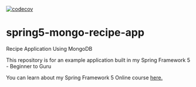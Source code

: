 

[![codecov](https://codecov.io/gh/pedro911/spring5-mongo-recipe-app/branch/master/graph/badge.svg)](https://codecov.io/gh/pedro911/spring5-mongo-recipe-app)

# spring5-mongo-recipe-app
Recipe Application Using MongoDB

This repository is for an example application built in my Spring Framework 5 - Beginner to Guru

You can learn about my Spring Framework 5 Online course [here.](http://courses.springframework.guru/p/spring-framework-5-begginer-to-guru/?product_id=363173)